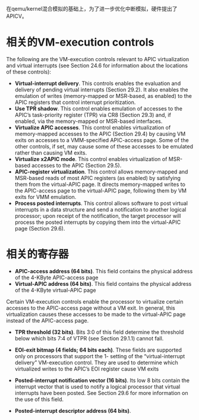 在qemu/kernel混合模拟的基础上，为了进一步优化中断模拟，硬件提出了APICV。

# 相关的VM-execution controls

The following are the VM-execution controls relevant to APIC virtualization and virtual interrupts (see Section 24.6 for information about the locations of these controls):
* **Virtual-interrupt delivery**. This controls enables the evaluation and delivery of pending virtual interrupts (Section 29.2). It also enables the emulation of writes (memory-mapped or MSR-based, as enabled) to the APIC registers that control interrupt prioritization.
* **Use TPR shadow**. This control enables emulation of accesses to the APIC’s task-priority register (TPR) via CR8 (Section 29.3) and, if enabled, via the memory-mapped or MSR-based interfaces.
* **Virtualize APIC accesses**. This control enables virtualization of memory-mapped accesses to the APIC (Section 29.4) by causing VM exits on accesses to a VMM-specified APIC-access page. Some of the other controls, if set, may cause some of these accesses to be emulated rather than causing VM exits.
* **Virtualize x2APIC mode**. This control enables virtualization of MSR-based accesses to the APIC (Section 29.5).
* **APIC-register virtualization**. This control allows memory-mapped and MSR-based reads of most APIC registers (as enabled) by satisfying them from the virtual-APIC page. It directs memory-mapped writes to the APIC-access page to the virtual-APIC page, following them by VM exits for VMM emulation.
* **Process posted interrupts**. This control allows software to post virtual interrupts in a data structure and send a notification to another logical processor; upon receipt of the notification, the target processor will process the posted interrupts by copying them into the virtual-APIC page (Section 29.6).

# 相关的寄存器

* **APIC-access address (64 bits)**. This field contains the physical address of the 4-KByte APIC-access page
* **Virtual-APIC address (64 bits)**. This field contains the physical address of the 4-KByte virtual-APIC page

Certain VM-execution controls enable the processor to virtualize certain accesses to the APIC-access page without a VM exit. In general, this virtualization causes these accesses to be made to the virtual-APIC page instead of the APIC-access page.

* **TPR threshold (32 bits)**. Bits 3:0 of this field determine the threshold below which bits 7:4 of VTPR (see Section 29.1.1) cannot fall.
* **EOI-exit bitmap (4 fields; 64 bits each)**. These fields are supported only on processors that support the 1- setting of the “virtual-interrupt delivery” VM-execution control. They are used to determine which virtualized writes to the APIC’s EOI register cause VM exits


* **Posted-interrupt notification vector (16 bits)**. Its low 8 bits contain the interrupt vector that is used to notify a logical processor that virtual interrupts have been posted. See Section 29.6 for more information on the use of this field.
* **Posted-interrupt descriptor address (64 bits)**. 
